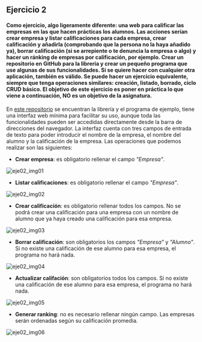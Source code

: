 ## Ejercicio 2

#### Como ejercicio, algo ligeramente diferente: una web para calificar las empresas en las que hacen prácticas los alumnos. Las acciones serían crear empresa y listar calificaciones para cada empresa, crear calificación y añadirla (comprobando que la persona no la haya añadido ya), borrar calificación (si se arrepiente o te denuncia la empresa o algo) y hacer un ránking de empresas por calificación, por ejemplo. Crear un repositorio en GitHub para la librería y crear un pequeño programa que use algunas de sus funcionalidades. Si se quiere hacer con cualquier otra aplicación, también es válido. Se puede hacer un ejercicio equivalente, siempre que tenga operaciones similares: creación, listado, borrado, ciclo CRUD básico. El objetivo de este ejercicio es poner en práctica lo que viene a continuación, NO es un objetivo de la asignatura.

En [este repositorio](https://github.com/germaaan/calificaEmpresas) se encuentran la librería y el programa de ejemplo, tiene una interfaz web mínima para facilitar su uso, aunque toda las funcionalidades pueden ser accedidas directamente desde la barra de direcciones del navegador. La interfaz cuenta con tres campos de entrada de texto para poder introducir el nombre de la empresa, el nombre del alumno y la calificación de la empresa. Las operaciones que podemos realizar son las siguientes:

- **Crear empresa**: es obligatorio rellenar el campo *"Empresa"*.

![eje02_img01](https://dl.dropboxusercontent.com/s/a2rt616dqzs6601/eje02_img01.png)

- **Listar calificaciones**: es obligatorio rellenar el campo *"Empresa"*.

![eje02_img02](https://dl.dropboxusercontent.com/s/sbxoixxysjwbxdd/eje02_img02.png)

- **Crear calificación**: es obligatorio rellenar todos los campos. No se podrá crear una calificación para una empresa con un nombre de alumno que ya haya creado una calificación para esa empresa.

![eje02_img03](https://dl.dropboxusercontent.com/s/7fxaskwcp5mqs2x/eje02_img03.png)

- **Borrar calificación**: son obligatorios los campos *"Empresa"* y *"Alumno"*. Si no existe una calificación de ese alumno para esa empresa, el programa no hará nada.

![eje02_img04](https://dl.dropboxusercontent.com/s/cvz1h70432jhwv8/eje02_img04.png)

- **Actualizar califación**: son obligatorios todos los campos. Si no existe una calificación de ese alumno para esa empresa, el programa no hará nada.

![eje02_img05](https://dl.dropboxusercontent.com/s/1g78p5vvkdckv7z/eje02_img05.png)

- **Generar ranking**: no es necesario rellenar ningún campo. Las empresas serán ordenadas según su calificación promedia.

![eje02_img06](https://dl.dropboxusercontent.com/s/znmsyx3h84qhkwj/eje02_img06.png)
